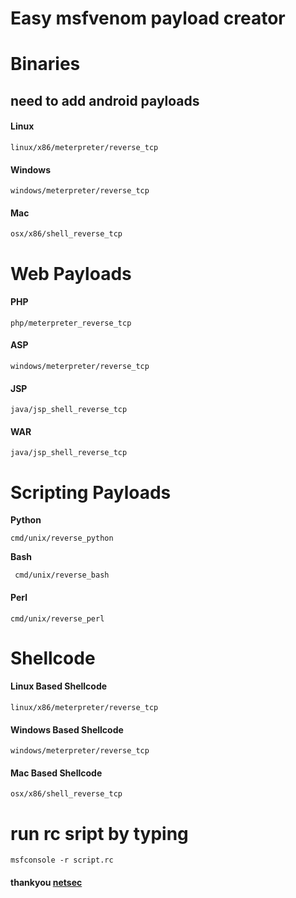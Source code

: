 
# Easy msfvenom payload creator

#  Binaries 

## need to add android payloads 

#### **Linux** 

```
linux/x86/meterpreter/reverse_tcp
```



####  **Windows** 

```
windows/meterpreter/reverse_tcp
```



####  **Mac** 

```
osx/x86/shell_reverse_tcp
```





# Web Payloads 

####  **PHP** 

```
php/meterpreter_reverse_tcp 
```



#### **ASP** 

```
windows/meterpreter/reverse_tcp

```



####  **JSP** 

```
java/jsp_shell_reverse_tcp 
```



####  **WAR** 

```
java/jsp_shell_reverse_tcp
```



# Scripting Payloads

 **Python**  

```
cmd/unix/reverse_python
```



**Bash**

```
 cmd/unix/reverse_bash
```



#### **Perl** 

```
cmd/unix/reverse_perl
```

# Shellcode



####  **Linux Based Shellcode**  

```
linux/x86/meterpreter/reverse_tcp 
```



####  **Windows Based Shellcode**
 





```
windows/meterpreter/reverse_tcp 
```




####   **Mac Based Shellcode** 

```
osx/x86/shell_reverse_tcp 
```


# run rc sript by  typing

``` 
msfconsole -r script.rc
```


#### thankyou [netsec](https://netsec.ws/?p=331)
